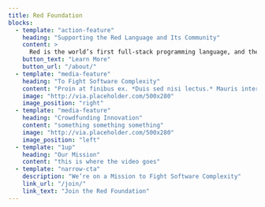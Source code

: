 ```yaml
---
title: Red Foundation
blocks:
  - template: "action-feature"
    heading: "Supporting the Red Language and Its Community"
    content: >
      Red is the world’s first full-stack programming language, and the Red Foundation is helping great companies use it.
    button_text: "Learn More"
    button_url: "/about/"
  - template: "media-feature"
    heading: "To Fight Software Complexity"
    content: "Proin at finibus ex. *Duis sed nisi lectus.* Mauris interdum ac nunc quis pharetra. Vivamus rhoncus porttitor ante."
    image: "http://via.placeholder.com/500x280"
    image_position: "right"
  - template: "media-feature"
    heading: "Crowdfunding Innovation"
    content: "something something something"
    image: "http://via.placeholder.com/500x280"
    image_position: "left"
  - template: "1up"
    heading: "Our Mission"
    content: "this is where the video goes"
  - template: "narrow-cta"
    description: "We’re on a Mission to Fight Software Complexity"
    link_url: "/join/"
    link_text: "Join the Red Foundation"
---
```

